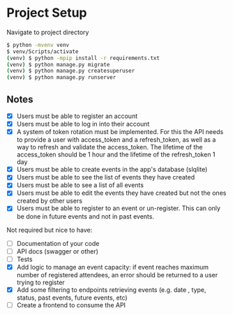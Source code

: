 # Project Setup
Navigate to project directory
```bash
$ python -mvenv venv
$ venv/Scripts/activate
(venv) $ python -mpip install -r requirements.txt
(venv) $ python manage.py migrate
(venv) $ python manage.py createsuperuser
(venv) $ python manage.py runserver
```

## Notes

- [x] Users must be able to register an account
- [x] Users must be able to log in into their account
- [x] A system of token rotation must be implemented. For this the API needs to provide a user with access_token and a refresh_token, as well as a way to refresh and validate the access_token. The lifetime of the access_token should be 1 hour and the lifetime of the refresh_token 1 day
- [x] Users must be able to create events in the app's database (slqlite)
- [x] Users must be able to see the list of events they have created
- [x] Users must be able to see a list of all events
- [x] Users must be able to edit the events they have created but not the ones created by other users
- [x] Users must be able to register to an event or un-register. This can only be done in future events and not in past events.

Not required but nice to have:

- [ ] Documentation of your code
- [ ] API docs (swagger or other)
- [ ] Tests
- [x] Add logic to manage an event capacity: if event reaches maximum number of registered attendees, an error should be returned to a user trying to register
- [x] Add some filtering to endpoints retrieving events (e.g. date , type, status, past events, future events, etc)
- [ ] Create a frontend to consume the API

